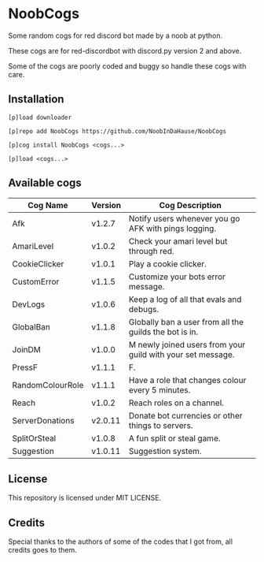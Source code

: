 # NoobCogs

Some random cogs for red discord bot made by a noob at python.

These cogs are for red-discordbot with discord.py version 2 and above.

Some of the cogs are poorly coded and buggy so handle these cogs with care.

## Installation

```
[p]load downloader

[p]repo add NoobCogs https://github.com/NoobInDaHause/NoobCogs

[p]cog install NoobCogs <cogs...>

[p]load <cogs...>
```

## Available cogs

| Cog Name         |  Version  | Cog Description                                             |
| ---------------- | --------- | ----------------------------------------------------------- |
| Afk              |  v1.2.7   | Notify users whenever you go AFK with pings logging.        |
| AmariLevel       |  v1.0.2   | Check your amari level but through red.                     |
| CookieClicker    |  v1.0.1   | Play a cookie clicker.                                      |
| CustomError      |  v1.1.5   | Customize your bots error message.                          |
| DevLogs          |  v1.0.6   | Keep a log of all that evals and debugs.                    |
| GlobalBan        |  v1.1.8   | Globally ban a user from all the guilds the bot is in.      |
| JoinDM           |  v1.0.0   | M newly joined users from your guild with your set message. |
| PressF           |  v1.1.1   | F.                                                          |
| RandomColourRole |  v1.1.1   | Have a role that changes colour every 5 minutes.            |
| Reach            |  v1.0.2   | Reach roles on a channel.                                   |
| ServerDonations  |  v2.0.11  | Donate bot currencies or other things to servers.           |
| SplitOrSteal     |  v1.0.8   | A fun split or steal game.                                  |
| Suggestion       |  v1.0.11  | Suggestion system.                                          |

## License

This repository is licensed under MIT LICENSE.

## Credits

Special thanks to the authors of some of the codes that I got from, all credits goes to them.
